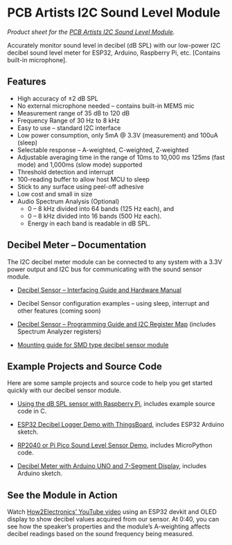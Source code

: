 # PCB Artists I2C Sound Level Module

*Product sheet for the
[PCB Artists I2C Sound Level Module](https://pcbartists.com/product/i2c-decibel-sound-level-meter-module/).*

Accurately monitor sound level in decibel (dB SPL) with our low-power I2C
decibel sound level meter for ESP32, Arduino, Raspberry Pi, etc. [Contains
built-in microphone].

## Features

- High accuracy of ±2 dB SPL
- No external microphone needed – contains built-in MEMS mic
- Measurement range of 35 dB to 120 dB
- Frequency Range of 30 Hz to 8 kHz
- Easy to use – standard I2C interface
- Low power consumption, only 5mA @ 3.3V (measurement) and 100uA (sleep)
- Selectable response – A-weighted, C-weighted, Z-weighted
- Adjustable averaging time in the range of 10ms to 10,000 ms
  125ms (fast mode) and 1,000ms (slow mode) supported
- Threshold detection and interrupt
- 100-reading buffer to allow host MCU to sleep
- Stick to any surface using peel-off adhesive
- Low cost and small in size
- Audio Spectrum Analysis (Optional)
  - 0 – 8 kHz divided into 64 bands (125 Hz each), and
  - 0 – 8 kHz divided into 16 bands (500 Hz each).
  - Energy in each band is readable in dB SPL.

## Decibel Meter – Documentation

The I2C decibel meter module can be connected to any system with a 3.3V power
output and I2C bus for communicating with the sound sensor module.

- [Decibel Sensor – Interfacing Guide and Hardware Manual](https://pcbartists.com/product-documentation/decibel-meter-module-interfacing-guide/)

- Decibel Sensor configuration examples – using sleep, interrupt and other
  features (coming soon)
- [Decibel Sensor – Programming Guide and I2C Register Map](https://pcbartists.com/product-documentation/i2c-decibel-meter-programming-manual/)
  (includes Spectrum Analyzer registers)
- [Mounting guide for SMD type decibel sensor module](https://pcbartists.com/product-documentation/decibel-sensor-mounting-guidelines/)

## Example Projects and Source Code

Here are some sample projects and source code to help you get started quickly
with our decibel sensor module.

- [Using the dB SPL sensor with Raspberry Pi](https://pcbartists.com/product-documentation/accurate-raspberry-pi-decibel-meter/),
  includes example source code in C.

- [ESP32 Decibel Logger Demo with ThingsBoard](https://pcbartists.com/product-documentation/accurate-esp32-decibel-meter/),
  includes ESP32 Arduino sketch.
- [RP2040 or Pi Pico Sound Level Sensor Demo](https://pcbartists.com/product-documentation/pi-pico-sound-level-sensor/),
  includes MicroPython code.
- [Decibel Meter with Arduino UNO and 7-Segment Display](https://pcbartists.com/product-documentation/arduino-decibel-meter/),
  includes Arduino sketch.

## See the Module in Action

Watch [How2Electronics’ YouTube video](https://youtu.be/kzKfIT0UvOg)
using an ESP32 devkit and OLED display to show decibel values acquired from our
sensor. At 0:40, you can see how the speaker’s properties and the module’s
A-weighting affects decibel readings based on the sound frequency being
measured.
